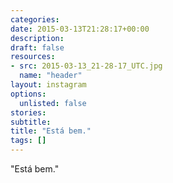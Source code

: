 ```yaml
---
categories:
date: 2015-03-13T21:28:17+00:00
description:
draft: false
resources:
- src: 2015-03-13_21-28-17_UTC.jpg
  name: "header"
layout: instagram
options:
  unlisted: false
stories:
subtitle:
title: "Está bem."
tags: []
---
```


"Está bem."
